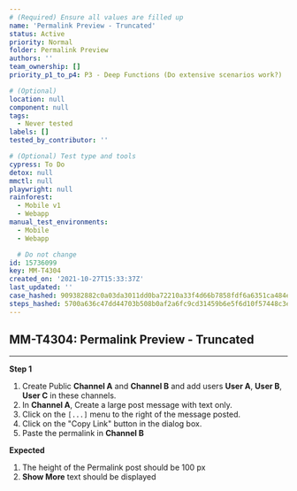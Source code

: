 ```yaml
---
# (Required) Ensure all values are filled up
name: 'Permalink Preview - Truncated'
status: Active
priority: Normal
folder: Permalink Preview
authors: ''
team_ownership: []
priority_p1_to_p4: P3 - Deep Functions (Do extensive scenarios work?)

# (Optional)
location: null
component: null
tags:
  - Never tested
labels: []
tested_by_contributor: ''

# (Optional) Test type and tools
cypress: To Do
detox: null
mmctl: null
playwright: null
rainforest:
  - Mobile v1
  - Webapp
manual_test_environments:
  - Mobile
  - Webapp

  # Do not change
id: 15736099
key: MM-T4304
created_on: '2021-10-27T15:33:37Z'
last_updated: ''
case_hashed: 909382882c0a03da3011dd0ba72210a33f4d66b7858fdf6a6351ca484e409e03099228a14fa9c0797cd7b8eda5b2a384
steps_hashed: 5700a636c47dd44703b508b0af2a6fc9cd31459b6e5f6d10f57448c3ec113a5dfb49550e11ffb512e76d7e07488562fb
---
```


<!-- (Auto-generated) Based on frontmatter's "key" and "name" -->

## MM-T4304: Permalink Preview - Truncated

---

**Step 1**

1. Create Public **Channel A** and **Channel B** and add users **User A**, **User B**, **User C** in these channels.
2. In **Channel A**, Create a large post message with text only.
3. Click on the `[...]` menu to the right of the message posted.
4. Click on the "Copy Link" button in the dialog box.
5. Paste the permalink in **Channel B**

**Expected**

1. The height of the Permalink post should be 100 px
2. **Show More** text should be displayed

